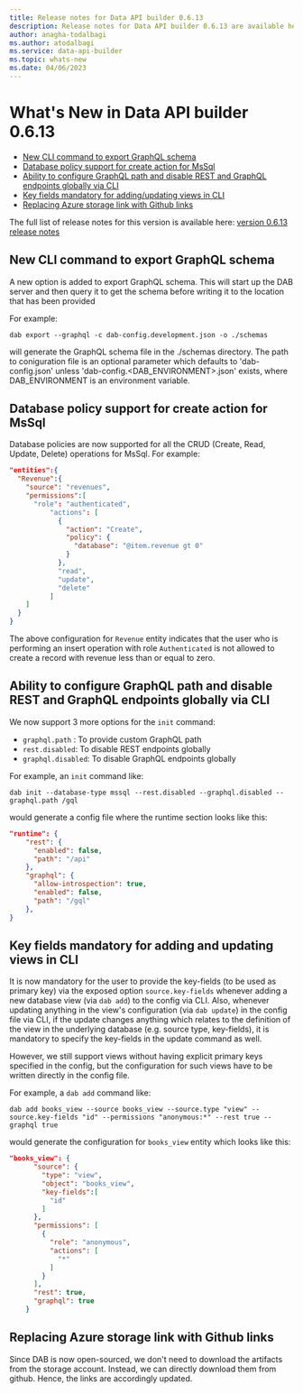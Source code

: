 ```yaml
---
title: Release notes for Data API builder 0.6.13 
description: Release notes for Data API builder 0.6.13 are available here.
author: anagha-todalbagi 
ms.author: atodalbagi
ms.service: data-api-builder 
ms.topic: whats-new 
ms.date: 04/06/2023
---
```


# What's New in Data API builder 0.6.13

- [New CLI command to export GraphQL schema](#new-cli-command-to-export-graphql-schema)
- [Database policy support for create action for MsSql](#database-policy-support-for-create-action-for-mssql)
- [Ability to configure GraphQL path and disable REST and GraphQL endpoints globally via CLI](#ability-to-configure-graphql-path-and-disable-rest-and-graphql-endpoints-globally-via-cli)
- [Key fields mandatory for adding/updating views in CLI](#key-fields-mandatory-for-adding-and-updating-views-in-cli)
- [Replacing Azure storage link with Github links](#replacing-azure-storage-link-with-github-links)

The full list of release notes for this version is available here: [version 0.6.13 release notes](https://github.com/Azure/data-api-builder/releases/tag/v0.6.13)

## New CLI command to export GraphQL schema

A new option is added to export GraphQL schema. This will start up the DAB server and then query it to get the schema before writing it to the location that has been provided

For example:

```text
dab export --graphql -c dab-config.development.json -o ./schemas
```

will generate the GraphQL schema file in the ./schemas directory. The path to coniguration file is an optional parameter which defaults to 'dab-config.json' unless 'dab-config.<DAB_ENVIRONMENT>.json' exists, where DAB_ENVIRONMENT is an environment variable.

## Database policy support for create action for MsSql

Database policies are now supported for all the CRUD (Create, Read, Update, Delete) operations for MsSql.
For example:

```json
"entities":{
  "Revenue":{
    "source": "revenues",
    "permissions":[
      "role": "authenticated",
          "actions": [
            {
              "action": "Create",
              "policy": {
                "database": "@item.revenue gt 0"
              }
            },
            "read",
            "update",
            "delete"
          ]
    ]
  }
}
```

The above configuration for `Revenue` entity indicates that the user who is performing an insert operation with role `Authenticated` is not allowed to create a record with revenue less than or equal to zero.

## Ability to configure GraphQL path and disable REST and GraphQL endpoints globally via CLI

We now support 3 more options for the `init` command:

- `graphql.path` : To provide custom GraphQL path
- `rest.disabled`: To disable REST endpoints globally
- `graphql.disabled`: To disable GraphQL endpoints globally

For example, an `init` command like:

```text
dab init --database-type mssql --rest.disabled --graphql.disabled --graphql.path /gql
```

would generate a config file where the runtime section looks like this:

```json
"runtime": {
    "rest": {
      "enabled": false,
      "path": "/api"
    },
    "graphql": {
      "allow-introspection": true,
      "enabled": false,
      "path": "/gql"
    },
}
```

## Key fields mandatory for adding and updating views in CLI

It is now mandatory for the user to provide the key-fields (to be used as primary key) via the exposed option `source.key-fields` whenever adding a new database view (via `dab add`) to the config via CLI. Also, whenever updating anything in the view's configuration (via `dab update`) in the config file via CLI, if the update changes anything which relates to the definition of the view in the underlying database (e.g. source type, key-fields), it is mandatory to specify the key-fields in the update command as well.

However, we still support views without having explicit primary keys specified in the config, but the configuration for such views have to be written directly in the config file.

For example, a `dab add` command like:

```text
dab add books_view --source books_view --source.type "view" --source.key-fields "id" --permissions "anonymous:*" --rest true --graphql true
```

would generate the configuration for `books_view` entity which looks like this:

```json
"books_view": {
      "source": {
        "type": "view",
        "object": "books_view",
        "key-fields":[
          "id"
        ]
      },
      "permissions": [
        {
          "role": "anonymous",
          "actions": [
            "*"
          ]
        }
      ],
      "rest": true,
      "graphql": true
    }
```

## Replacing Azure storage link with Github links

Since DAB is now open-sourced, we don't need to download the artifacts from the storage account. Instead, we can directly download them from github. Hence, the links are accordingly updated.
